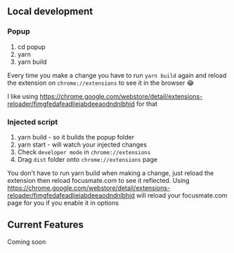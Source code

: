 ## Local development

### Popup

1. cd popup
1. yarn
1. yarn build

Every time you make a change you have to run `yarn build` again and reload the extension on `chrome://extensions` to see it in the browser 😂

I like using https://chrome.google.com/webstore/detail/extensions-reloader/fimgfedafeadlieiabdeeaodndnlbhid for that

### Injected script

1. yarn build - so it builds the popup folder
1. yarn start - will watch your injected changes
1. Check `developer mode` in `chrome://extensions`
1. Drag `dist` folder onto `chrome://extensions` page

You don't have to run yarn build when making a change, just reload the extension then reload focusmate.com to see it reflected. Using https://chrome.google.com/webstore/detail/extensions-reloader/fimgfedafeadlieiabdeeaodndnlbhid will reload your focusmate.com page for you if you enable it in options

## Current Features

Coming soon
